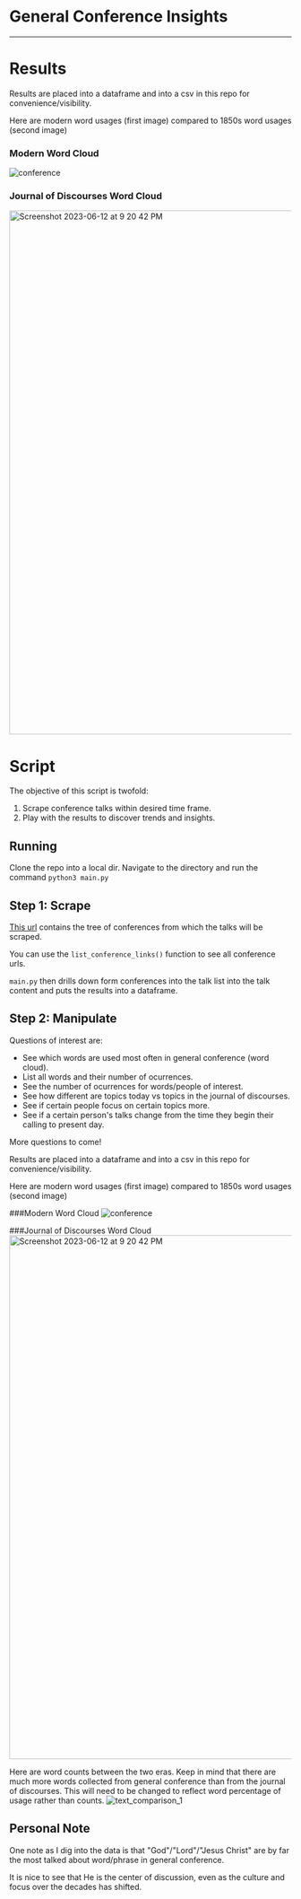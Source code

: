 # General Conference Insights
___

# Results
Results are placed into a dataframe and into a csv in this repo for convenience/visibility.

Here are modern word usages (first image) compared to 1850s word usages (second image)

### Modern Word Cloud
![conference](https://github.com/crunchmasterdeluxe/general_conference/assets/83776204/a3eee3fc-dacd-400c-aacd-231fe670c1c9)

### Journal of Discourses Word Cloud
<img width="934" alt="Screenshot 2023-06-12 at 9 20 42 PM" src="https://github.com/crunchmasterdeluxe/general_conference/assets/83776204/80616b5a-4040-4459-895a-4f233f49d7c2">

# Script
The objective of this script is twofold:
1. Scrape conference talks within desired time frame.
2. Play with the results to discover trends and insights.

## Running
Clone the repo into a local dir. Navigate to the directory and run the command `python3 main.py`

## Step 1: Scrape
[This url](https://www.churchofjesuschrist.org/study/general-conference?lang=eng) contains the tree of conferences from which the talks will be scraped. 

You can use the `list_conference_links()` function to see all conference urls.

`main.py` then drills down form conferences into the talk list into the talk content and puts the results into a dataframe.

## Step 2: Manipulate
Questions of interest are:
- See which words are used most often in general conference (word cloud).
- List all words and their number of ocurrences.
- See the number of ocurrences for words/people of interest.
- See how different are topics today vs topics in the journal of discourses.
- See if certain people focus on certain topics more.
- See if a certain person's talks change from the time they begin their calling to present day.

More questions to come!

Results are placed into a dataframe and into a csv in this repo for convenience/visibility.

Here are modern word usages (first image) compared to 1850s word usages (second image)

###Modern Word Cloud
![conference](https://github.com/crunchmasterdeluxe/general_conference/assets/83776204/a3eee3fc-dacd-400c-aacd-231fe670c1c9)

###Journal of Discourses Word Cloud
<img width="934" alt="Screenshot 2023-06-12 at 9 20 42 PM" src="https://github.com/crunchmasterdeluxe/general_conference/assets/83776204/80616b5a-4040-4459-895a-4f233f49d7c2">


Here are word counts between the two eras. Keep in mind that there are much more words collected from general conference than from the journal of discourses. This will need to be changed to reflect word percentage of usage rather than counts.
![text_comparison_1](https://github.com/crunchmasterdeluxe/general_conference/assets/83776204/9335fe3a-e18b-472d-b233-e2e28f589896)



## Personal Note

One note as I dig into the data is that "God"/"Lord"/"Jesus Christ" are by far the most talked about word/phrase in general conference.

It is nice to see that He is the center of discussion, even as the culture and focus over the decades has shifted.
